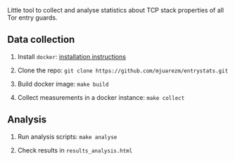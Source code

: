 Little tool to collect and analyse statistics about TCP stack properties of all Tor entry guards.

Data collection
---------------

 1. Install `docker`: [installation instructions](https://docs.docker.com/engine/installation/)

 1. Clone the repo: `git clone https://github.com/mjuarezm/entrystats.git`

 1. Build docker image: `make build`

 1. Collect measurements in a docker instance: `make collect`

Analysis
--------

1. Run analysis scripts: `make analyse`

1. Check results in `results_analysis.html`
